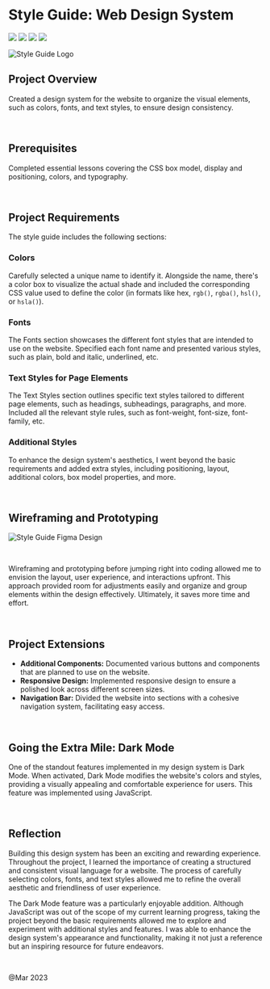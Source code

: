 # Style Guide: Web Design System
<img src="https://img.shields.io/badge/HTML5-E34F26?style=for-the-badge&logo=html5&logoColor=white"/> <img src="https://img.shields.io/badge/CSS3-1572B6?style=for-the-badge&logo=css3&logoColor=white"/> <img src="https://img.shields.io/badge/JavaScript-323330?style=for-the-badge&logo=javascript&logoColor=F7DF1E"/> <img src="https://img.shields.io/badge/Codecademy-FFF0E5?style=for-the-badge&logo=codecademy&logoColor=303347"/>

![Style Guide Logo](https://i.postimg.cc/PqcDhXhf/style-guide-cover.png)


## Project Overview
Created a design system for the website to organize the visual elements, such as colors, fonts, and text styles, to ensure design consistency.

<br>

## Prerequisites
Completed essential lessons covering the CSS box model, display and positioning, colors, and typography.

<br>

## Project Requirements
The style guide includes the following sections:

### Colors

Carefully selected a unique name to identify it. Alongside the name, there's a color box to visualize the actual shade and included the corresponding CSS value used to define the color (in formats like hex, ```rgb()```, ```rgba()```, ```hsl()```, or ```hsla()```).

### Fonts

The Fonts section showcases the different font styles that are intended to use on the website. Specified each font name and presented various styles, such as plain, bold and italic, underlined, etc.

### Text Styles for Page Elements

The Text Styles section outlines specific text styles tailored to different page elements, such as headings, subheadings, paragraphs, and more. Included all the relevant style rules, such as font-weight, font-size, font-family, etc.

### Additional Styles

To enhance the design system's aesthetics, I went beyond the basic requirements and added extra styles, including positioning, layout, additional colors, box model properties, and more.

<br>

## Wireframing and Prototyping

![Style Guide Figma Design](https://i.postimg.cc/bN0cCgc7/style-guide-figma-design.png)

<br>

Wireframing and prototyping before jumping right into coding allowed me to envision the layout, user experience, and interactions upfront. This approach provided room for adjustments easily and organize and group elements within the design effectively. Ultimately, it saves more time and effort.

<br>

## Project Extensions
- **Additional Components:** Documented various buttons and components that are planned to use on the website.
- **Responsive Design:** Implemented responsive design to ensure a polished look across different screen sizes.
- **Navigation Bar:** Divided the website into sections with a cohesive navigation system, facilitating easy access.

<br>

## Going the Extra Mile: Dark Mode
One of the standout features implemented in my design system is Dark Mode. When activated, Dark Mode modifies the website's colors and styles, providing a visually appealing and comfortable experience for users. This feature was implemented using JavaScript.

<br>

## Reflection
Building this design system has been an exciting and rewarding experience. Throughout the project, I learned the importance of creating a structured and consistent visual language for a website. The process of carefully selecting colors, fonts, and text styles allowed me to refine the overall aesthetic and friendliness of user experience.

The Dark Mode feature was a particularly enjoyable addition. Although JavaScript was out of the scope of my current learning progress, taking the project beyond the basic requirements allowed me to explore and experiment with additional styles and features. I was able to enhance the design system's appearance and functionality, making it not just a reference but an inspiring resource for future endeavors.

<br>

@Mar 2023

